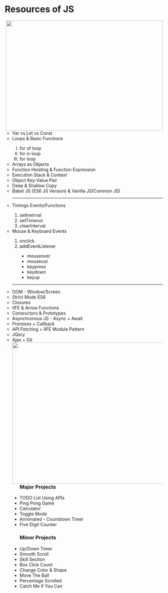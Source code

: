 <h1> Resources of JS</h1>
<img src="https://miro.medium.com/v2/resize:fit:960/1*-tOldEbfjijxn9VqZeULqg.gif" height="350" width="500" align="right">
<ul type="circle">
<li>Var vs Let vs Const</li>
<li>Loops & Basic Functions</li>
  <ol type="I">
    <li>for of loop </li>
    <li>for in loop </li>
    <li>for loop </li>
  </ol>  
<li>Arrays as Objects</li>
<li>Function Hoisting & Function Expression</li>
<li>Execution Stack & Context</li>
<li>Object Key-Value Pair</li>
<li>Deep & Shallow Copy</li>
<li>Babel JS (ES6 JS Version) & Vanilla JS(Common JS)</li>
  <hr>
  
<li> Timings Events/Functions</li>
   <ol type="1">
    <li>setInetrval</li>
    <li>setTimeout</li>
    <li>clearInterval</li>
   </ol>   
<li>Mouse & Keyboard Events</li>
  <ol type="1">
    <li>onclick</li>
    <li>addEventListener</li>
       <ul type="disc">
         <li>mouseover</li>
         <li>mouseout</li>
         <li>keypress</li>
         <li>keydown</li>
         <li>keyup</li>
       </ul>
  </ol>
<hr>

<li>DOM - Window/Screen</li>
<li>Strict Mode ES6</li>
<li>Closures</li>
<li>IIFE & Arrow Functions</li>
<li>Consructors & Prototypes</li>
<li>Asynchronous JS - Async + Await</li>
<li>Promises + Callback</li>
<li>API Fetching + IIFE Module Pattern</li>
<li>JQery</li>
<li>Ajax + Git</li>
<img src="https://camo.githubusercontent.com/6b065a63af6ffe542f29d852cf02f54382438901dd3ee35cafa1752e586a2306/68747470733a2f2f7777772e77656232347a6f6e652e636f6d2f77702d636f6e74656e742f75706c6f6164732f323032322f31302f34363230372d70726f6772616d6d65722d312e676966" height="450" width="500" align="right">
<hr>
  <ul type="disc">
  <h3>Major Projects</h3>
    <li>TODO List Using APIs</li>
    <li>Ping Pong Game</li>
    <li>Calculator</li>
    <li>Toggle Mode</li>
    <li>Annimated - Countdown Timer</li>
    <li>Five Digit Counter</li>

  <h3>Minor Projects</h3>
    <li>Up/Down Timer</li>
    <li>Smooth Scroll</li>
    <li>Skill Section</li>
    <li>Box Click Count</li>
    <li>Change Color & Shape</li>
    <li>Move The Ball</li>
    <li>Percentage Scrolled</li>
    <li>Catch Me If You Can</li>
  </ul>
</ul>

